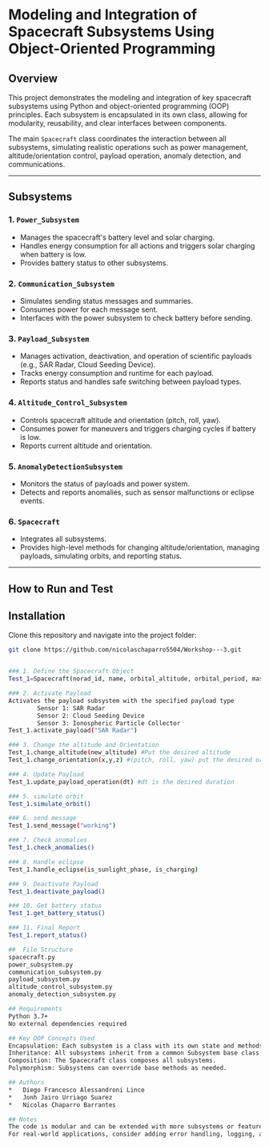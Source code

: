 # Modeling and Integration of Spacecraft Subsystems Using Object-Oriented Programming

## Overview

This project demonstrates the modeling and integration of key spacecraft subsystems using Python and object-oriented programming (OOP) principles. Each subsystem is encapsulated in its own class, allowing for modularity, reusability, and clear interfaces between components.

The main `Spacecraft` class coordinates the interaction between all subsystems, simulating realistic operations such as power management, altitude/orientation control, payload operation, anomaly detection, and communications.

---

## Subsystems

### 1. `Power_Subsystem`
- Manages the spacecraft's battery level and solar charging.
- Handles energy consumption for all actions and triggers solar charging when battery is low.
- Provides battery status to other subsystems.

### 2. `Communication_Subsystem`
- Simulates sending status messages and summaries.
- Consumes power for each message sent.
- Interfaces with the power subsystem to check battery before sending.

### 3. `Payload_Subsystem`
- Manages activation, deactivation, and operation of scientific payloads (e.g., SAR Radar, Cloud Seeding Device).
- Tracks energy consumption and runtime for each payload.
- Reports status and handles safe switching between payload types.

### 4. `Altitude_Control_Subsystem`
- Controls spacecraft altitude and orientation (pitch, roll, yaw).
- Consumes power for maneuvers and triggers charging cycles if battery is low.
- Reports current altitude and orientation.

### 5. `AnomalyDetectionSubsystem`
- Monitors the status of payloads and power system.
- Detects and reports anomalies, such as sensor malfunctions or eclipse events.

### 6. `Spacecraft`
- Integrates all subsystems.
- Provides high-level methods for changing altitude/orientation, managing payloads, simulating orbits, and reporting status.

---

## How to Run and Test

## Installation
Clone this repository and navigate into the project folder:
```bash
git clone https://github.com/nicolaschaparro5504/Workshop---3.git


### 1. Define the Spacecraft Object
Test_1=Spacecraft(norad_id, name, orbital_altitude, orbital_period, mass, country)

### 2. Activate Payload
Activates the payload subsystem with the specified payload type
        Sensor 1: SAR Radar
        Sensor 2: Cloud Seeding Device
        Sensor 3: Ionospheric Particle Collector
Test_1.activate_payload("SAR Radar")

### 3. Change the altitude and Orientation
Test_1.change_altitude(new_altitude) #Put the desired altitude
Test_1.change_orientation(x,y,z) #(pitch, roll, yaw) put the desired orientation

### 4. Update Payload
Test_1.update_payload_operation(dt) #dt is the desired duration

### 5. simulate orbit
Test_1.simulate_orbit()

### 6. send message
Test_1.send_message("working")

### 7. Check anomalies
Test_1.check_anomalies()

### 8. Handle eclipse
Test_1.handle_eclipse(is_sunlight_phase, is_charging)

### 9. Deactivate Payload
Test_1.deactivate_payload()

### 10. Get battery status
Test_1.get_battery_status()

### 11. Final Report
Test_1.report_status()

##  File Structure
spacecraft.py
power_subsystem.py
communication_subsystem.py
payload_subsystem.py
altitude_control_subsystem.py
anomaly_detection_subsystem.py

## Requirements
Python 3.7+
No external dependencies required

## Key OOP Concepts Used
Encapsulation: Each subsystem is a class with its own state and methods.
Inheritance: All subsystems inherit from a common Subsystem base class.
Composition: The Spacecraft class composes all subsystems.
Polymorphism: Subsystems can override base methods as needed.

## Authors
*   Diego Francesco Alessandroni Lince
*   Jonh Jairo Urriago Suarez
*   Nicolas Chaparro Barrantes

## Notes
The code is modular and can be extended with more subsystems or features.
For real-world applications, consider adding error handling, logging, and more detailed simulation logic.
